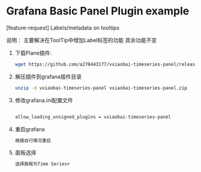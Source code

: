 # Grafana Basic Panel Plugin example

[feature-request] Labels/metadata on tooltips   

说明：
   主要解决在ToolTip中增加Label标签的功能
   其余功能不变


1. 下载Plane插件:

   ```bash
   wget https://github.com/a270443177/vxiaobai-timeseries-panel/releases/download/3.0/vxiaobai-timeseries-panel.zip
   ```
2. 解压插件到grafana插件目录

      ```bash
   unzip -d vxiaobai-timeseries-panel vxiaobai-timeseries-panel.zip
   ```

4. 修改grafana.ini配置文件

      ```bash
   
   allow_loading_unsigned_plugins = vxiaobai-timeseries-panel

   ```

3. 重启grafana
      ```bash
   根据自行情况重启

   ```

4. 面板选择

      ```bash
   选择面板为Time Series+
   ```
